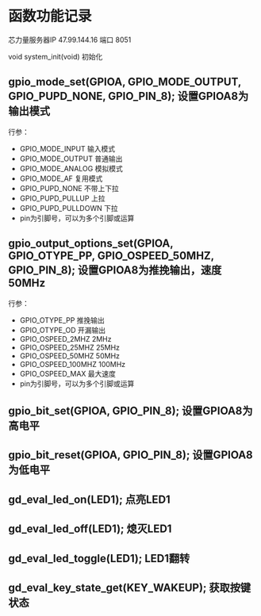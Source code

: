 # 函数功能记录
芯力量服务器IP 47.99.144.16 端口 8051

void system_init(void) 初始化

## gpio_mode_set(GPIOA, GPIO_MODE_OUTPUT, GPIO_PUPD_NONE, GPIO_PIN_8); 设置GPIOA8为输出模式
行参：

- GPIO_MODE_INPUT 输入模式
- GPIO_MODE_OUTPUT 普通输出
- GPIO_MODE_ANALOG 模拟模式
- GPIO_MODE_AF 复用模式 
- GPIO_PUPD_NONE 不带上下拉 
- GPIO_PUPD_PULLUP 上拉 
- GPIO_PUPD_PULLDOWN 下拉
- pin为引脚号，可以为多个引脚或运算

## gpio_output_options_set(GPIOA, GPIO_OTYPE_PP, GPIO_OSPEED_50MHZ, GPIO_PIN_8); 设置GPIOA8为推挽输出，速度50MHz
行参：
- GPIO_OTYPE_PP 推挽输出
- GPIO_OTYPE_OD 开漏输出
- GPIO_OSPEED_2MHZ 2MHz
- GPIO_OSPEED_25MHZ 25MHz
- GPIO_OSPEED_50MHZ 50MHz
- GPIO_OSPEED_100MHZ 100MHz
- GPIO_OSPEED_MAX 最大速度
- pin为引脚号，可以为多个引脚或运算

## gpio_bit_set(GPIOA, GPIO_PIN_8); 设置GPIOA8为高电平

## gpio_bit_reset(GPIOA, GPIO_PIN_8); 设置GPIOA8为低电平

## gd_eval_led_on(LED1); 点亮LED1

## gd_eval_led_off(LED1); 熄灭LED1

## gd_eval_led_toggle(LED1); LED1翻转

## gd_eval_key_state_get(KEY_WAKEUP); 获取按键状态

